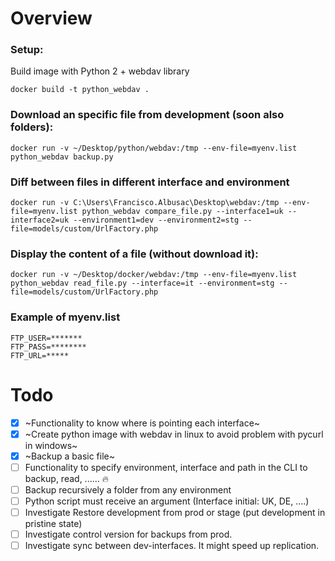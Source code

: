 
# Overview

### Setup:

Build image with Python 2 + webdav library

```docker build -t python_webdav .```

### Download an specific file from development (soon also folders):

```docker run -v ~/Desktop/python/webdav:/tmp --env-file=myenv.list python_webdav backup.py```

### Diff between files in different interface and environment

```docker run -v C:\Users\Francisco.Albusac\Desktop\webdav:/tmp --env-file=myenv.list python_webdav compare_file.py --interface1=uk --interface2=uk --environment1=dev --environment2=stg --file=models/custom/UrlFactory.php```

### Display the content of a file (without download it):
```docker run -v ~/Desktop/docker/webdav:/tmp --env-file=myenv.list python_webdav read_file.py --interface=it --environment=stg --file=models/custom/UrlFactory.php```


### Example of myenv.list

```
FTP_USER=*******
FTP_PASS=********
FTP_URL=*****
```



# Todo
- [x] ~Functionality to know where is pointing each interface~
- [x] ~Create python image with webdav in linux to avoid problem with pycurl in windows~
- [x] ~Backup a basic file~
- [ ] Functionality to specify environment, interface and path in the CLI to backup, read, ...... :fire:
- [ ] Backup recursively a folder from any environment
- [ ] Python script must receive an argument (Interface initial: UK, DE, ....)
- [ ] Investigate Restore development from prod or stage (put development in pristine state)
- [ ] Investigate control version for backups from prod.
- [ ] Investigate sync between dev-interfaces. It might speed up replication.
